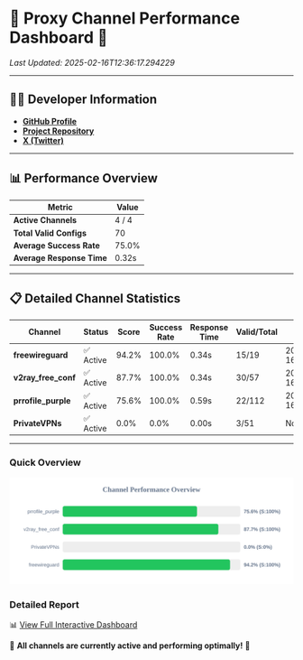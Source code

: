 # 🌟 Proxy Channel Performance Dashboard 🌟

_Last Updated: 2025-02-16T12:36:17.294229_

---

## 👩‍💻 Developer Information

- **[GitHub Profile](https://github.com/4n0nymou3)**  
- **[Project Repository](https://github.com/4n0nymou3/multi-proxy-config-fetcher)**  
- **[X (Twitter)](https://x.com/4n0nymou3)**  

---

## 📊 Performance Overview

| Metric                | Value       |
|-----------------------|-------------|
| **Active Channels**   | 4 / 4       |
| **Total Valid Configs** | 70          |
| **Average Success Rate** | 75.0%      |
| **Average Response Time** | 0.32s       |

---

## 📋 Detailed Channel Statistics

| Channel          | Status     | Score  | Success Rate | Response Time | Valid/Total | Last Success               |
|------------------|------------|--------|--------------|---------------|-------------|----------------------------|
| **freewireguard**  | ✅ Active  | 94.2%  | 100.0% | 0.34s         | 15/19       | 2025-02-16T12:36:17.292530 |
| **v2ray_free_conf**  | ✅ Active  | 87.7%  | 100.0% | 0.34s         | 30/57       | 2025-02-16T12:36:05.726410 |
| **prrofile_purple**  | ✅ Active  | 75.6%  | 100.0% | 0.59s         | 22/112       | 2025-02-16T12:36:05.264136 |
| **PrivateVPNs**  | ✅ Active  | 0.0%  | 0.0% | 0.00s         | 3/51       | None |

---

### Quick Overview
<div align="center">
  <a href="https://raw.githubusercontent.com/nullluser/NullRepo/refs/heads/main/assets/channel_stats_chart.svg">
    <img src="https://raw.githubusercontent.com/nullluser/NullRepo/refs/heads/main/assets/channel_stats_chart.svg" alt="Source Performance Statistics" width="800">
  </a>
</div>

### Detailed Report
📊 [View Full Interactive Dashboard](https://htmlpreview.github.io/?https://github.com/nullluser/NullRepo/blob/main/assets/performance_report.html)

🎉 **All channels are currently active and performing optimally!** 🎉
